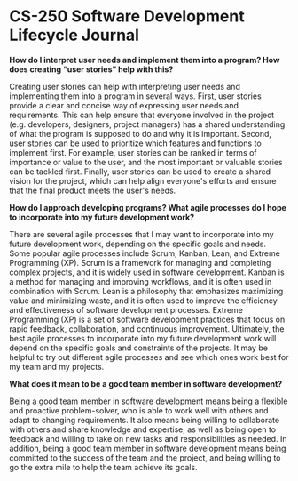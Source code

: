 # CS-250 Software Development Lifecycle Journal


**How do I interpret user needs and implement them into a program? How does creating “user stories” help with this?**
      
Creating user stories can help with interpreting user needs and implementing them into a program in several ways. First, user stories provide a clear and concise way of expressing user needs and requirements. This can help ensure that everyone involved in the project (e.g. developers, designers, project managers) has a shared understanding of what the program is supposed to do and why it is important. Second, user stories can be used to prioritize which features and functions to implement first. For example, user stories can be ranked in terms of importance or value to the user, and the most important or valuable stories can be tackled first. Finally, user stories can be used to create a shared vision for the project, which can help align everyone's efforts and ensure that the final product meets the user's needs.

**How do I approach developing programs? What agile processes do I hope to incorporate into my future development work?**
    
There are several agile processes that I may want to incorporate into my future development work, depending on the specific goals and needs. Some popular agile processes include Scrum, Kanban, Lean, and Extreme Programming (XP). Scrum is a framework for managing and completing complex projects, and it is widely used in software development. Kanban is a method for managing and improving workflows, and it is often used in combination with Scrum. Lean is a philosophy that emphasizes maximizing value and minimizing waste, and it is often used to improve the efficiency and effectiveness of software development processes. Extreme Programming (XP) is a set of software development practices that focus on rapid feedback, collaboration, and continuous improvement.
Ultimately, the best agile processes to incorporate into my future development work will depend on the specific goals and constraints of the projects. It may be helpful to try out different agile processes and see which ones work best for my team and my projects.

**What does it mean to be a good team member in software development?**
    
Being a good team member in software development means being a flexible and proactive problem-solver, who is able to work well with others and adapt to changing requirements. It also means being willing to collaborate with others and share knowledge and expertise, as well as being open to feedback and willing to take on new tasks and responsibilities as needed. In addition, being a good team member in software development means being committed to the success of the team and the project, and being willing to go the extra mile to help the team achieve its goals.

